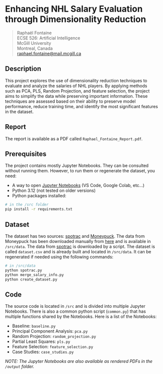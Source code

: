 # Enhancing NHL Salary Evaluation through Dimensionality Reduction

> Raphaël Fontaine  
ECSE 526: Artificial Intelligence  
McGill University  
Montreal, Canada  
raphael.fontaine@mail.mcgill.ca  


## Description
This project explores the use of dimensionality
reduction techniques to evaluate and analyze the salaries of NHL
players. By applying methods such as PCA, PLS, Random
Projection, and feature selection, the project aims to simplify the
data while preserving important information. These techniques
are assessed based on their ability to preserve model performance,
reduce training time, and identify the most significant features in
the dataset.

## Report

The report is available as a PDF called `Raphael_Fontaine_Report.pdf`.

## Prerequisites

The project contains mostly Jupyter Notebooks. They can be consulted without running them. However, to run them or regenerate the dataset, you need:

- A way to open [Jupyter Notebooks](https://jupyter.org/) (VS Code, Google Colab, etc...)
- Python 3.12 (not tested on older versions)
- Python packages installed:
```bash
# in the /src folder
pip install -r requirements.txt
```

## Dataset
The dataset has two sources: [spotrac](spotrac.com) and [Moneypuck](https://moneypuck.com/data.htm). The data from Moneypuck has been downloaded manually from [here](https://moneypuck.com/data.htm) and is available in `/src/data`. The data from [spotrac](spotrac.com) is downloaded by a script. The dataset is called `dataset.csv` and is already built and located in `/src/data`. It can be regenerated if needed using the following commands:
```bash
# in /src/data
python spotrac.py
python merge_salary_info.py
python create_dataset.py
```

## Code

The source code is located in `/src` and is divided into multiple Jupyter Notebooks. There is also a common python script (`common.py`) that has multiple functions shared by the Notebooks. Here is a list of the Notebooks:
- Baseline: `baseline.py`
- Principal Component Analysis: `pca.py`
- Random Projection: `random_projection.py`
- Partial Least Squares: `pls.py`
- Feature Selection: `feature_selection.py`
- Case Studies: `case_studies.py`


_NOTE: The Jupyter Notebooks are also available as rendered PDFs in the `/output` folder._